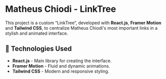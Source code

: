 # Matheus Chiodi - LinkTree

This project is a custom “LinkTree”, developed with **React.js**, **Framer Motion** and **Tailwind CSS**, to centralize Matheus Chiodi's most important links in a stylish and animated interface.

## 🚀 Technologies Used

- **React.js** - Main library for creating the interface.
- **Framer Motion** - Fluid and dynamic animations.
- **Tailwind CSS** - Modern and responsive styling.
